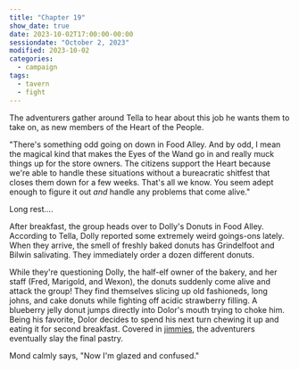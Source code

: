 ```yaml
---
title: "Chapter 19"
show_date: true
date: 2023-10-02T17:00:00-00:00
sessiondate: "October 2, 2023"
modified: 2023-10-02
categories:
  - campaign
tags:
  - tavern
  - fight
---
```


The adventurers gather around Tella to hear about this job he wants them to take on,
as new members of the Heart of the People.

"There's something odd going on down in Food Alley. And by odd, I mean the magical kind
that makes the Eyes of the Wand go in and really muck things up for the store owners. The
citizens support the Heart because we're able to handle these situations without a 
bureacratic shitfest that closes them down for a few weeks. That's all we know.
You seem adept enough to figure it out _and_ handle any problems that come alive."

Long rest....

After breakfast, the group heads over to Dolly's Donuts in Food Alley. According to Tella,
Dolly reported some extremely weird goings-ons lately. When they arrive, the smell of
freshly baked donuts has Grindelfoot and Bilwin salivating. They immediately order
a dozen different donuts.

While they're questioning Dolly, the half-elf owner of the bakery, and her staff (Fred,
Marigold, and Wexon), the donuts suddenly come alive and attack the group! They find
themselves slicing up old fashioneds, long johns, and cake donuts while fighting off
acidic strawberry filling. A blueberry jelly donut jumps directly into Dolor's mouth
trying to choke him. Being his favorite, Dolor decides to spend his next turn chewing
it up and eating it for second breakfast. Covered in
[jimmies](https://myshipleydonuts.com/the-history-of-sprinkles), the adventurers
eventually slay the final pastry.

Mond calmly says, "Now I'm glazed and confused."

<!-- em dash: — | kebyoard shortcut = Option + Shift + Dash (-) -->
<!-- https://oatcookies.neocities.org/dndmoney to convert copper, silver, gold, and more into CP -->
